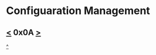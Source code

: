 # Configuaration Management
[<](https://github.com/TheeKingZa/alx-system_engineering-devops/tree/master/0x09-web_infrastructure_design/README.md)  0x0A [>](https://github.com/TheeKingZa/alx-system_engineering-devops/tree/master/attack_is_the_best_defense)
---





[^](#configuaration-management)
